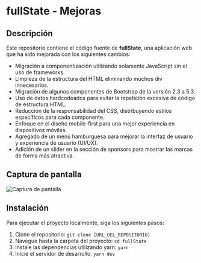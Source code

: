 # fullState - Mejoras

## Descripción

Este repositorio contiene el código fuente de **fullState**, una aplicación web que ha sido mejorada con los siguientes cambios:

- Migración a componentización utilizando solamente JavaScript sin el uso de frameworks.
- Limpieza de la estructura del HTML eliminando muchos div innecesarios.
- Migración de algunos componentes de Bootstrap de la versión 2.3 a 5.3.
- Uso de datos hardcodeados para evitar la repetición excesiva de código de estructura HTML.
- Reducción de la responsabilidad del CSS, distribuyendo estilos específicos para cada componente.
- Enfoque en el diseño mobile-first para una mejor experiencia en dispositivos móviles.
- Agregado de un menú hamburguesa para mejorar la interfaz de usuario y experiencia de usuario (UI/UX).
- Adición de un slider en la sección de sponsors para mostrar las marcas de forma más atractiva.

## Captura de pantalla

![Captura de pantalla](https://github.com/JoseCaicedoDev/fullState/assets/26255765/3248bd99-c50c-486c-9e46-58c6cd1e7240)

## Instalación

Para ejecutar el proyecto localmente, siga los siguientes pasos:

1. Clone el repositorio:
`git clone [URL_DEL_REPOSITORIO]`
2. Navegue hasta la carpeta del proyecto:
`cd fullState`
3. Instale las dependencias utilizando yarn:
`yarn`
5. Inicie el servidor de desarrollo:
`yarn dev`
